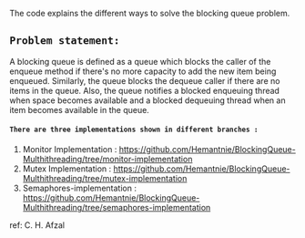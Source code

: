 The code explains the different ways to solve the blocking queue problem.

## `Problem statement: `

A blocking queue is defined as a queue which blocks the caller of the enqueue method if there's no more capacity to add the new item being enqueued. Similarly, the queue blocks the dequeue caller if there are no items in the queue. Also, the queue notifies a blocked enqueuing thread when space becomes available and a blocked dequeuing thread when an item becomes available in the queue.


#### `There are three implementations shown in different branches : `

1. Monitor Implementation : https://github.com/Hemantnie/BlockingQueue-Multhithreading/tree/monitor-implementation
2. Mutex Implementation : https://github.com/Hemantnie/BlockingQueue-Multhithreading/tree/mutex-implementation
3. Semaphores-implementation : https://github.com/Hemantnie/BlockingQueue-Multhithreading/tree/semaphores-implementation




ref: C. H. Afzal